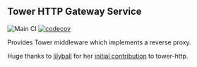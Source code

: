 Tower HTTP Gateway Service
---

![Main CI](https://github.com/kubia-io/tower-http-gateway/actions/workflows/main.yml/badge.svg)
[![codecov](https://codecov.io/github/kubia-io/tower-http-gateway/branch/main/graph/badge.svg?token=LH93B4Q3EW)](https://codecov.io/gh/kubia-io/tower-http-gateway)

Provides Tower middleware which implements a reverse proxy.

Huge thanks to [lilyball](https://github.com/lilyball) for her [initial
contribution](https://github.com/tower-rs/tower-http/pull/274) to tower-http.
